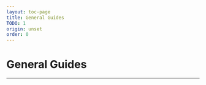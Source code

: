 ```yaml
---
layout: toc-page
title: General Guides
TODO: 1
origin: unset
order: 0
---
```


# General Guides
---

